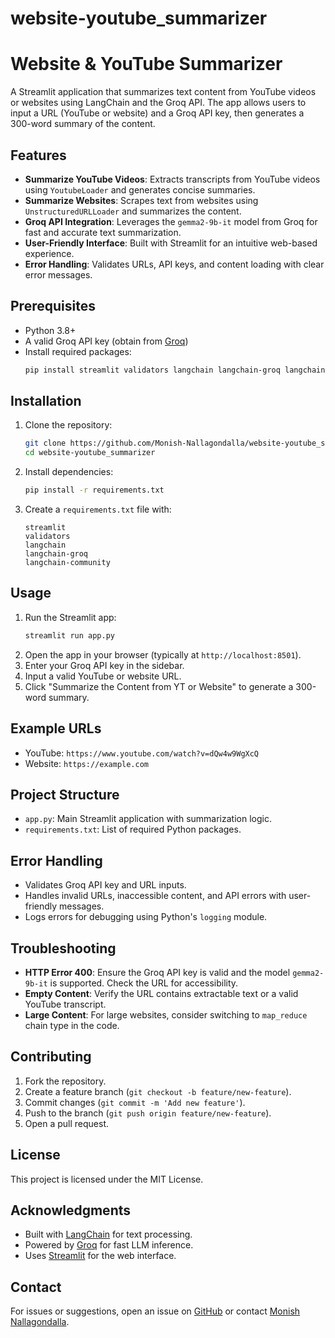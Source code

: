 # website-youtube_summarizer

# Website & YouTube Summarizer

A Streamlit application that summarizes text content from YouTube videos or websites using LangChain and the Groq API. The app allows users to input a URL (YouTube or website) and a Groq API key, then generates a 300-word summary of the content.

## Features
- **Summarize YouTube Videos**: Extracts transcripts from YouTube videos using `YoutubeLoader` and generates concise summaries.
- **Summarize Websites**: Scrapes text from websites using `UnstructuredURLLoader` and summarizes the content.
- **Groq API Integration**: Leverages the `gemma2-9b-it` model from Groq for fast and accurate text summarization.
- **User-Friendly Interface**: Built with Streamlit for an intuitive web-based experience.
- **Error Handling**: Validates URLs, API keys, and content loading with clear error messages.

## Prerequisites
- Python 3.8+
- A valid Groq API key (obtain from [Groq](https://groq.com/))
- Install required packages:
  ```bash
  pip install streamlit validators langchain langchain-groq langchain-community
  ```

## Installation
1. Clone the repository:
   ```bash
   git clone https://github.com/Monish-Nallagondalla/website-youtube_summarizer.git
   cd website-youtube_summarizer
   ```
2. Install dependencies:
   ```bash
   pip install -r requirements.txt
   ```
3. Create a `requirements.txt` file with:
   ```
   streamlit
   validators
   langchain
   langchain-groq
   langchain-community
   ```

## Usage
1. Run the Streamlit app:
   ```bash
   streamlit run app.py
   ```
2. Open the app in your browser (typically at `http://localhost:8501`).
3. Enter your Groq API key in the sidebar.
4. Input a valid YouTube or website URL.
5. Click "Summarize the Content from YT or Website" to generate a 300-word summary.

## Example URLs
- YouTube: `https://www.youtube.com/watch?v=dQw4w9WgXcQ`
- Website: `https://example.com`

## Project Structure
- `app.py`: Main Streamlit application with summarization logic.
- `requirements.txt`: List of required Python packages.

## Error Handling
- Validates Groq API key and URL inputs.
- Handles invalid URLs, inaccessible content, and API errors with user-friendly messages.
- Logs errors for debugging using Python's `logging` module.

## Troubleshooting
- **HTTP Error 400**: Ensure the Groq API key is valid and the model `gemma2-9b-it` is supported. Check the URL for accessibility.
- **Empty Content**: Verify the URL contains extractable text or a valid YouTube transcript.
- **Large Content**: For large websites, consider switching to `map_reduce` chain type in the code.

## Contributing
1. Fork the repository.
2. Create a feature branch (`git checkout -b feature/new-feature`).
3. Commit changes (`git commit -m 'Add new feature'`).
4. Push to the branch (`git push origin feature/new-feature`).
5. Open a pull request.

## License
This project is licensed under the MIT License.

## Acknowledgments
- Built with [LangChain](https://www.langchain.com/) for text processing.
- Powered by [Groq](https://groq.com/) for fast LLM inference.
- Uses [Streamlit](https://streamlit.io/) for the web interface.

## Contact
For issues or suggestions, open an issue on [GitHub](https://github.com/Monish-Nallagondalla/website-youtube_summarizer/issues) or contact [Monish Nallagondalla](https://github.com/Monish-Nallagondalla).
```